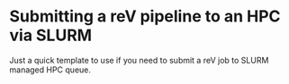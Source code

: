 # Submitting a reV pipeline to an HPC via SLURM

Just a quick template to use if you need to submit a reV job to SLURM managed HPC queue.
